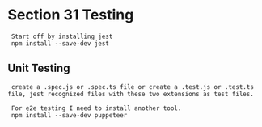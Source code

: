 # Section 31 Testing
     Start off by installing jest
     npm install --save-dev jest

## Unit Testing
     create a .spec.js or .spec.ts file or create a .test.js or .test.ts file, jest recognized files with these two extensions as test files.

     For e2e testing I need to install another tool.
     npm install --save-dev puppeteer

